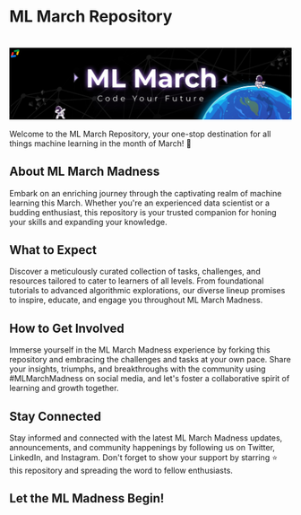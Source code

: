 # <h1>ML March Repository<h1>

![ML March Madness](image.jpg)

Welcome to the ML March Repository, your one-stop destination for all things machine learning in the month of March! 🚀

## About ML March Madness

Embark on an enriching journey through the captivating realm of machine learning this March. Whether you're an experienced data scientist or a budding enthusiast, this repository is your trusted companion for honing your skills and expanding your knowledge.

## What to Expect

Discover a meticulously curated collection of tasks, challenges, and resources tailored to cater to learners of all levels. From foundational tutorials to advanced algorithmic explorations, our diverse lineup promises to inspire, educate, and engage you throughout ML March Madness.

## How to Get Involved

Immerse yourself in the ML March Madness experience by forking this repository and embracing the challenges and tasks at your own pace. Share your insights, triumphs, and breakthroughs with the community using #MLMarchMadness on social media, and let's foster a collaborative spirit of learning and growth together.

## Stay Connected

Stay informed and connected with the latest ML March Madness updates, announcements, and community happenings by following us on Twitter, LinkedIn, and Instagram. Don't forget to show your support by starring ⭐️ this repository and spreading the word to fellow enthusiasts.

## Let the ML Madness Begin!
